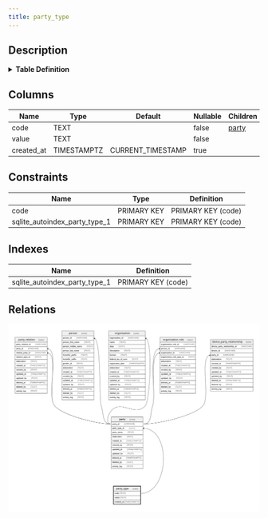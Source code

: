 ```yaml
---
title: party_type
---
```


## Description

<details>
<summary><strong>Table Definition</strong></summary>

```sql
CREATE TABLE "party_type" (
    "code" TEXT PRIMARY KEY NOT NULL,
    "value" TEXT NOT NULL,
    "created_at" TIMESTAMPTZ DEFAULT CURRENT_TIMESTAMP
)
```

</details>

## Columns

| Name       | Type        | Default           | Nullable | Children                                                    | Comment |
| ---------- | ----------- | ----------------- | -------- | ----------------------------------------------------------- | ------- |
| code       | TEXT        |                   | false    | [party](/docs/standard-library/rssd-schema/party) |         |
| value      | TEXT        |                   | false    |                                                             |         |
| created_at | TIMESTAMPTZ | CURRENT_TIMESTAMP | true     |                                                             |         |

## Constraints

| Name                          | Type        | Definition         |
| ----------------------------- | ----------- | ------------------ |
| code                          | PRIMARY KEY | PRIMARY KEY (code) |
| sqlite_autoindex_party_type_1 | PRIMARY KEY | PRIMARY KEY (code) |

## Indexes

| Name                          | Definition         |
| ----------------------------- | ------------------ |
| sqlite_autoindex_party_type_1 | PRIMARY KEY (code) |

## Relations

![er](../../../../../../assets/party_type.svg)
